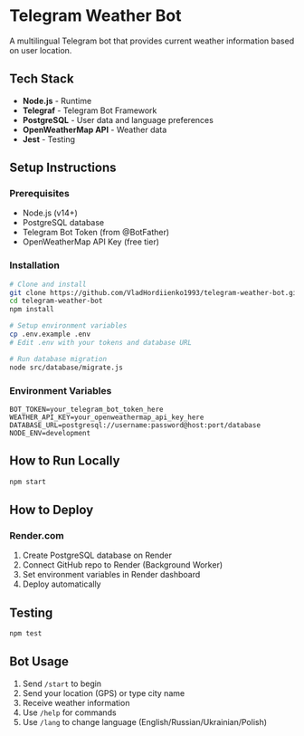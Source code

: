# Telegram Weather Bot

A multilingual Telegram bot that provides current weather information based on user location.

## Tech Stack

- **Node.js** - Runtime
- **Telegraf** - Telegram Bot Framework  
- **PostgreSQL** - User data and language preferences
- **OpenWeatherMap API** - Weather data
- **Jest** - Testing

## Setup Instructions

### Prerequisites
- Node.js (v14+)
- PostgreSQL database
- Telegram Bot Token (from @BotFather)
- OpenWeatherMap API Key (free tier)

### Installation
```bash
# Clone and install
git clone https://github.com/VladHordiienko1993/telegram-weather-bot.git
cd telegram-weather-bot
npm install

# Setup environment variables
cp .env.example .env
# Edit .env with your tokens and database URL

# Run database migration
node src/database/migrate.js
```

### Environment Variables
```env
BOT_TOKEN=your_telegram_bot_token_here
WEATHER_API_KEY=your_openweathermap_api_key_here
DATABASE_URL=postgresql://username:password@host:port/database
NODE_ENV=development
```

## How to Run Locally
```bash
npm start
```

## How to Deploy

### Render.com
1. Create PostgreSQL database on Render
2. Connect GitHub repo to Render (Background Worker)
3. Set environment variables in Render dashboard
4. Deploy automatically

## Testing
```bash
npm test
```

## Bot Usage
1. Send `/start` to begin
2. Send your location (GPS) or type city name
3. Receive weather information
4. Use `/help` for commands
5. Use `/lang` to change language (English/Russian/Ukrainian/Polish)